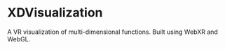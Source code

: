 # XDVisualization
A VR visualization of multi-dimensional functions. Built using WebXR and WebGL.


